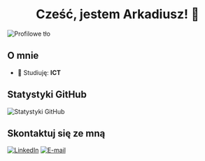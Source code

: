 <h1 align="center">Cześć, jestem Arkadiusz! 👋</h1>

![Profilowe tło](https://images.ctfassets.net/hrltx12pl8hq/5596z2BCR9KmT1KeRBrOQa/4070fd4e2f1a13f71c2c46afeb18e41c/shutterstock_451077043-hero1.jpg)

## O mnie

- 🌱 Studiuję: **ICT**

## Statystyki GitHub

![Statystyki GitHub](https://github-readme-stats.vercel.app/api?username=Woneruz&show_icons=true&theme=radical)


## Skontaktuj się ze mną

[![LinkedIn](https://img.shields.io/badge/LinkedIn-Profile-blue?style=for-the-badge&logo=linkedin)](https://www.linkedin.com/in/arkadiusz-baran-413bb22b7/)
[![E-mail](https://img.shields.io/badge/Email-Contact-blue?style=for-the-badge&logo=gmail)](arkadiuszbaran1337@gmail.com)


